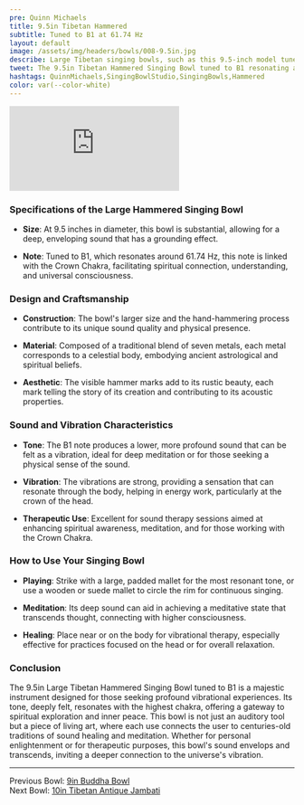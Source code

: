 ```yaml
---
pre: Quinn Michaels
title: 9.5in Tibetan Hammered
subtitle: Tuned to B1 at 61.74 Hz
layout: default
image: /assets/img/headers/bowls/008-9.5in.jpg
describe: Large Tibetan singing bowls, such as this 9.5-inch model tuned to B1, are revered for their deep, resonant tones that fill spaces with vibrations felt more than heard. Hand-hammered from traditional alloys, these bowls are not only musical instruments but also tools for meditation, sound healing, and spiritual practices.
tweet: The 9.5in Tibetan Hammered Singing Bowl tuned to B1 resonating at 61.74 Hz.
hashtags: QuinnMichaels,SingingBowlStudio,SingingBowls,Hammered
color: var(--color-white)
---
```


<div class="videowrapper">
<iframe src="https://www.youtube.com/embed/AMOprJ4ULgk" title="YouTube video player" frameborder="0" allow="accelerometer; autoplay; clipboard-write; encrypted-media; gyroscope; picture-in-picture; web-share" referrerpolicy="strict-origin-when-cross-origin" allowfullscreen></iframe>
</div>

### **Specifications of the Large Hammered Singing Bowl**

- **Size**: At 9.5 inches in diameter, this bowl is substantial, allowing for a deep, enveloping sound that has a grounding effect.

- **Note**: Tuned to B1, which resonates around 61.74 Hz, this note is linked with the Crown Chakra, facilitating spiritual connection, understanding, and universal consciousness.

### **Design and Craftsmanship**

- **Construction**: The bowl's larger size and the hand-hammering process contribute to its unique sound quality and physical presence.

- **Material**: Composed of a traditional blend of seven metals, each metal corresponds to a celestial body, embodying ancient astrological and spiritual beliefs.

- **Aesthetic**: The visible hammer marks add to its rustic beauty, each mark telling the story of its creation and contributing to its acoustic properties.

### **Sound and Vibration Characteristics**

- **Tone**: The B1 note produces a lower, more profound sound that can be felt as a vibration, ideal for deep meditation or for those seeking a physical sense of the sound.

- **Vibration**: The vibrations are strong, providing a sensation that can resonate through the body, helping in energy work, particularly at the crown of the head.

- **Therapeutic Use**: Excellent for sound therapy sessions aimed at enhancing spiritual awareness, meditation, and for those working with the Crown Chakra.

### **How to Use Your Singing Bowl**

- **Playing**: Strike with a large, padded mallet for the most resonant tone, or use a wooden or suede mallet to circle the rim for continuous singing.

- **Meditation**: Its deep sound can aid in achieving a meditative state that transcends thought, connecting with higher consciousness.

- **Healing**: Place near or on the body for vibrational therapy, especially effective for practices focused on the head or for overall relaxation.

### **Conclusion**

The 9.5in Large Tibetan Hammered Singing Bowl tuned to B1 is a majestic instrument designed for those seeking profound vibrational experiences. Its tone, deeply felt, resonates with the highest chakra, offering a gateway to spiritual exploration and inner peace. This bowl is not just an auditory tool but a piece of living art, where each use connects the user to centuries-old traditions of sound healing and meditation. Whether for personal enlightenment or for therapeutic purposes, this bowl's sound envelops and transcends, inviting a deeper connection to the universe's vibration.

---

Previous Bowl: [9in Buddha Bowl](007-9in-buddha)  
Next Bowl: [10in Tibetan Antique Jambati](009-10in-antique)
